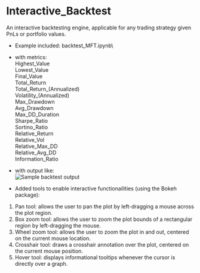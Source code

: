 # Interactive_Backtest
An interactive backtesting engine, applicable for any trading strategy given PnLs or portfolio values.

- Example included: backtest_MFT.ipynb\

- with metrics:\
Highest_Value\
Lowest_Value\
Final_Value\
Total_Return\
Total_Return_(Annualized)\
Volatility_(Annualized)\
Max_Drawdown\
Avg_Drawdown\
Max_DD_Duration\
Sharpe_Ratio\
Sortino_Ratio\
Relative_Return\
Relative_Vol\
Relative_Max_DD\
Relative_Avg_DD \
Information_Ratio

- with output like:\
![Sample backtest output](https://github.com/claraye/Interactive_Backtest/blob/master/backtest_MFT_sample.png)

- Added tools to enable interactive functionailities (using the Bokeh package):
1. Pan tool: allows the user to pan the plot by left-dragging a mouse across the plot region. 
2. Box zoom tool: allows the user to zoom the plot bounds of a rectangular region by left-dragging the mouse.
3. Wheel zoom tool: allows the user to zoom the plot in and out, centered on the current mouse location.
4. Crosshair tool: draws a crosshair annotation over the plot, centered on the current mouse position.
5. Hover tool: displays informational tooltips whenever the cursor is directly over a graph.
